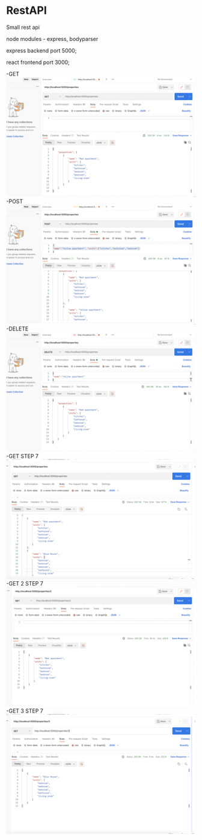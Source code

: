 # RestAPI
Small rest api

node modules - express, bodyparser

express backend port 5000;


react frontend port 3000; 

-GET![get](images/get.png)
-POST![post](images/post.png)
-DELETE![delete](images/delete.png)
-GET STEP 7![step7get3](images/step-7get3.png)
-GET 2 STEP 7![step7](images/step-7.png)
-GET 3 STEP 7![step7get32](images/step-7get32.png)

